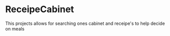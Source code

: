 # ReceipeCabinet
This projects allows for searching ones cabinet and receipe's to help decide on meals
